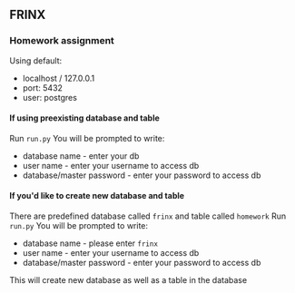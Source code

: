 ## FRINX

### Homework assignment
Using default:
* localhost / 127.0.0.1
* port: 5432
* user: postgres


#### If using preexisting database and table
Run `run.py`
You will be prompted to write:
* database name - enter your db
* user name - enter your username to access db 
* database/master password - enter your password to access db


#### If you'd like to create new database and table
There are predefined database called `frinx` and table called `homework`
Run `run.py`
You will be prompted to write:
* database name - please enter `frinx`
* user name - enter your username to access db 
* database/master password - enter your password to access db

This will create new database as well as a table in the database
